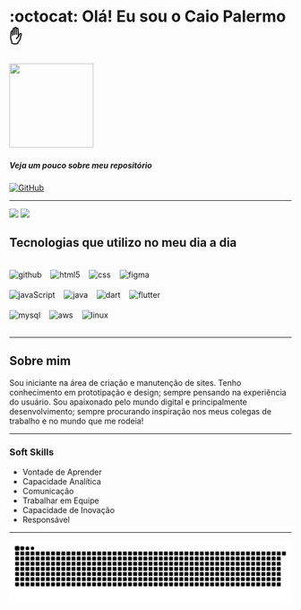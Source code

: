 #  :octocat: Olá! Eu sou o Caio Palermo ✋  
<img src="https://i.picasion.com/pic92/e1da85b758f0b10aad07d23e33ec693c.gif" width="150" height="150" />

##### Veja um pouco sobre meu repositório
[![GitHub](https://img.shields.io/badge/GitHub-100000?style=for-the-badge&logo=github&logoColor=white)](https://github.com/HasegawaTaizou?tab=repositories)

<hr>

<div>
<img width="48%" src="https://github-readme-stats.vercel.app/api?username=HasegawaTaizou&show_icons=true&theme=radical">

<img width="48%" src="https://github-readme-stats.vercel.app/api/top-langs/?username=HasegawaTaizou&layout=compact">
</div>

## Tecnologias que utilizo no meu dia a dia

<div style="display: inline_block"></br>
    <img align="center" alt="github" src="https://img.shields.io/badge/GitHub-100000?style=for-the-badge&logo=github&logoColor=white" />&nbsp;&nbsp;&nbsp;
    <img align="center" alt="html5" src="https://img.shields.io/badge/HTML5-E34F26?style=for-the-badge&logo=html5&logoColor=white" />&nbsp;&nbsp;&nbsp;
    <img align="center" alt="css" src="https://img.shields.io/badge/CSS3-1572B6?style=for-the-badge&logo=css3&logoColor=white" />&nbsp;&nbsp;&nbsp;
    <img align="center" alt="figma" src="https://img.shields.io/badge/Figma-F24E1E?style=for-the-badge&logo=figma&logoColor=white" />&nbsp;&nbsp;&nbsp;
    </br>
    </br>
    <img align="center" alt="javaScript" src="https://img.shields.io/badge/JavaScript-323330?style=for-the-badge&logo=javascript&logoColor=F7DF1E" />&nbsp;&nbsp;&nbsp;
    <img align="center" alt="java" src="https://img.shields.io/badge/Java-ED8B00?style=for-the-badge&logo=java&logoColor=white" />&nbsp;&nbsp;&nbsp;
    <img align="center" alt="dart" src="https://img.shields.io/badge/Dart-0175C2?style=for-the-badge&logo=dart&logoColor=white" />&nbsp;&nbsp;&nbsp;
    <img align="center" alt="flutter" src="https://img.shields.io/badge/Flutter-02569B?style=for-the-badge&logo=flutter&logoColor=white" />&nbsp;&nbsp;&nbsp;
    </br>
    </br>
    <img align="center" alt="mysql" src="https://img.shields.io/badge/MySQL-00000F?style=for-the-badge&logo=mysql&logoColor=white" />&nbsp;&nbsp;&nbsp;
    <img align="center" alt="aws" src="https://img.shields.io/badge/Amazon_AWS-FF9900?style=for-the-badge&logo=amazonaws&logoColor=white" />&nbsp;&nbsp;&nbsp;
    <img align="center" alt="linux" src="https://img.shields.io/badge/Linux-FCC624?style=for-the-badge&logo=linux&logoColor=black" />
</div>
</br>

<hr>

## Sobre mim

Sou iniciante na área de criação e manutenção de sites. Tenho conhecimento em prototipação e design; sempre pensando na experiência do usuário. Sou apaixonado pelo mundo digital e principalmente desenvolvimento; sempre procurando inspiração nos meus colegas de trabalho e no mundo que me rodeia!

<hr>

### Soft Skills

- Vontade de Aprender 
- Capacidade Analítica 
- Comunicação
- Trabalhar em Equipe 
- Capacidade de Inovação
- Responsável

<hr>

![Snake animation](https://github.com/HasegawaTaizou/HasegawaTaizou/blob/output/github-contribution-grid-snake.svg)
